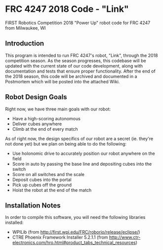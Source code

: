 # FRC 4247 2018 Code - "Link"

FIRST Robotics Competition 2018 "Power Up" robot code for FRC 4247 from Milwaukee, WI

## Introduction

This program is intended to run FRC 4247's robot, "Link", through the 2018 competition season. As the season progresses, this codebase will be updated with the current state of our code development, along with documentation and tests that ensure proper functionality. After the end of the 2018 season, this code will be archived and documented in a Postmortem which will be posted into the attached Wiki.

## Robot Design Goals

Right now, we have three main goals with our robot:

- Have a high-scoring autonomous
- Deliver cubes anywhere
- Climb at the end of every match

As of right now, the design specifics of our robot are a secret (ie. they're not done yet) but we plan on being able to do the following:

- Use holonomic drive to accurately position our robot anywhere on the field
- Score in auto by passing the base line and depositing cubes into the switch
- Score on all switches and the scale
- Deposit cubes into the portal
- Pick up cubes off the ground
- Hoist the robot at the end of the match

## Installation Notes

In order to compile this software, you will need the following libraries installed:

- WPILib (from http://first.wpi.edu/FRC/roborio/release/eclipse/)
- CTRE Phoenix Framework Installer 5.2.1.1 (from http://www.ctr-electronics.com/hro.html#product_tabs_technical_resources)